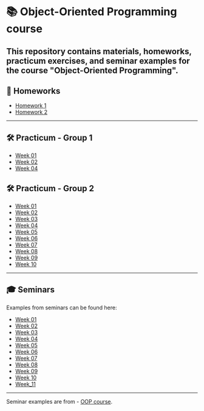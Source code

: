 # 📚 Object-Oriented Programming course

This repository contains materials, homeworks, practicum exercises, and seminar examples for the course **"Object-Oriented Programming"**.
---

## 🔗 Homeworks
- [Homework 1](https://github.com/ymatevva/OOP-FMI/tree/main/HW_1)  
- [Homework 2](https://github.com/ymatevva/OOP-FMI/tree/main/HW_2)  

---

## 🛠 Practicum - Group 1

- [Week 01](./Practicum_1/Week_01)  
- [Week 02](./Practicum_1/Week_02)  
- [Week 04](./Practicum_1/Week_04)  


## 🛠 Practicum - Group 2

- [Week 01](./Practicum_2/Week_01)  
- [Week 02](./Practicum_2/Week_02)  
- [Week 03](./Practicum_2/Week_03)  
- [Week 04](./Practicum_2/Week_04)  
- [Week 05](./Practicum_2/Week_05)  
- [Week 06](./Practicum_2/Week_06)  
- [Week 07](./Practicum_2/Week_07)  
- [Week 08](./Practicum_2/Week_08)  
- [Week 09](./Practicum_2/Week_09)  
- [Week 10](./Practicum_2/Week_10)  
---

## 🎓 Seminars
Examples from seminars can be found here:  

- [Week 01](./Seminars/Week_01)  
- [Week 02](./Seminars/Week_02)  
- [Week 03](./Seminars/Week_03)  
- [Week 04](./Seminars/Week_04)  
- [Week 05](./Seminars/Week_05)  
- [Week 06](./Seminars/Week_06)  
- [Week 07](./Seminars/Week_07)  
- [Week 08](./Seminars/Week_08)  
- [Week 09](./Seminars/Week_09)  
- [Week 10](./Seminars/Week_10)
- [Week_11](./Seminars/Week_11)
---

 Seminar examples are from - [OOP course](https://github.com/Angeld55/Object-oriented_programming_FMI).
